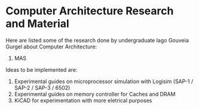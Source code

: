 # Computer Architecture Research and Material

Here are listed some of the research done by undergraduate Iago Gouveia Gurgel about Computer Architecture:

1. MAS

Ideas to be implemented are:

1. Experimental guides on microprocessor simulation with Logisim (SAP-1 / SAP-2 / SAP-3 / 6502)
2. Experimental guides on memory controller for Caches and DRAM
3. KiCAD for experimentation with more eletrical purposes